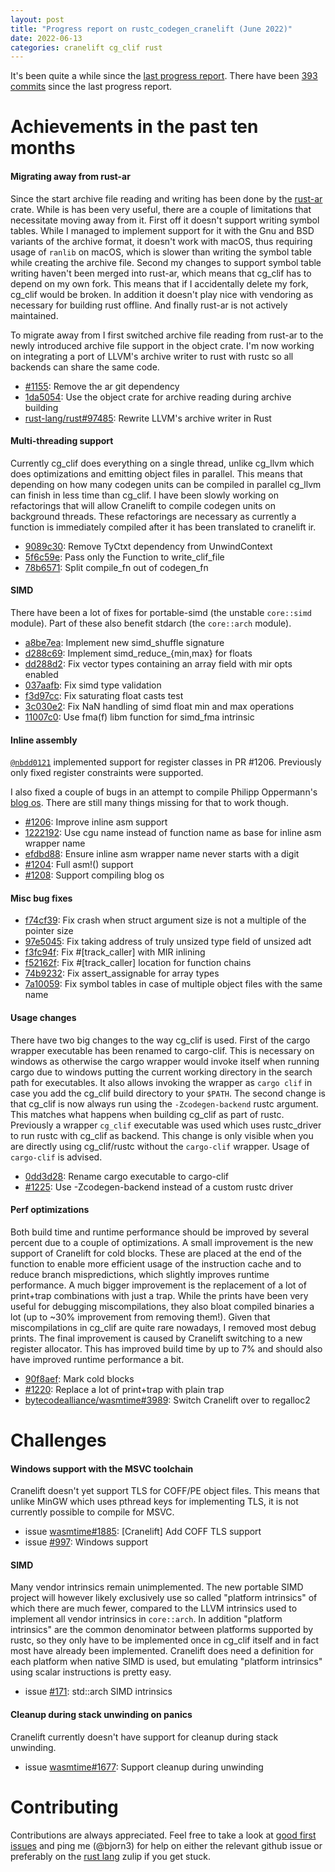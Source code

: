 ```yaml
---
layout: post
title: "Progress report on rustc_codegen_cranelift (June 2022)"
date: 2022-06-13
categories: cranelift cg_clif rust
---
```


It's been quite a while since the [last progress report](https://bjorn3.github.io/2021/08/05/progress-report-july-2021.html). There have been [393 commits](https://github.com/bjorn3/rustc_codegen_cranelift/compare/05677b6bd6c938ed760835d9b1f6514992654ae3...ec841f58d38e5763bc0ad9f405ed5fa075e3fd30) since the last progress report.

# Achievements in the past ten months

#### Migrating away from rust-ar

Since the start archive file reading and writing has been done by the [rust-ar] crate. While is has been very useful, there are a couple of limitations that necessitate moving away from it. First off it doesn't support writing symbol tables. While I managed to implement support for it with the Gnu and BSD variants of the archive format, it doesn't work with macOS, thus requiring usage of `ranlib` on macOS, which is slower than writing the symbol table while creating the archive file. Second my changes to support symbol table writing haven't been merged into rust-ar, which means that cg_clif has to depend on my own fork. This means that if I accidentally delete my fork, cg_clif would be broken. In addition it doesn't play nice with vendoring as necessary for building rust offline. And finally rust-ar is not actively maintained.

To migrate away from I first switched archive file reading from rust-ar to the newly introduced archive file support in the object crate. I'm now working on integrating a port of LLVM's archive writer to rust with rustc so all backends can share the same code.

* [#1155](https://github.com/bjorn3/rustc_codegen_cranelift/issues/1155): Remove the ar git dependency
* [1da5054](https://github.com/bjorn3/rustc_codegen_cranelift/commit/1da50543dd6d1778856e24433d186fd39327def1): Use the object crate for archive reading during archive building
* [rust-lang/rust#97485](https://github.com/rust-lang/rust/pull/97485): Rewrite LLVM's archive writer in Rust

[rust-ar]: https://github.com/mdsteele/rust-ar

#### Multi-threading support

Currently cg_clif does everything on a single thread, unlike cg_llvm which does optimizations and emitting object files in parallel. This means that depending on how many codegen units can be compiled in parallel cg_llvm can finish in less time than cg_clif. I have been slowly working on refactorings that will allow Cranelift to compile codegen units on background threads. These refactorings are necessary as currently a function is immediately compiled after it has been translated to cranelift ir.

* [9089c30](https://github.com/bjorn3/rustc_codegen_cranelift/commit/9089c305dad582cf0da4b84cad27b6fab54434b9): Remove TyCtxt dependency from UnwindContext
* [5f6c59e](https://github.com/bjorn3/rustc_codegen_cranelift/commit/5f6c59e63faf0705d4c6e1fbd7a66ffc59b9ae1f): Pass only the Function to write_clif_file
* [78b6571](https://github.com/bjorn3/rustc_codegen_cranelift/commit/78b65718bce8d7f8b2e1d1af74141cebbd78cf5f): Split compile_fn out of codegen_fn

#### SIMD

There have been a lot of fixes for portable-simd (the unstable `core::simd` module). Part of these also benefit stdarch (the `core::arch` module).

* [a8be7ea](https://github.com/bjorn3/rustc_codegen_cranelift/commit/a8be7ea503211115d7e6339942544268de99bf17): Implement new simd_shuffle signature
* [d288c69](https://github.com/bjorn3/rustc_codegen_cranelift/commit/d288c6924d15e3202f006997167be0e54d307079): Implement simd_reduce_{min,max} for floats
* [dd288d2](https://github.com/bjorn3/rustc_codegen_cranelift/commit/dd288d27de23e2f2180e71b6e9b36789ba388e6f): Fix vector types containing an array field with mir opts enabled
* [037aafb](https://github.com/bjorn3/rustc_codegen_cranelift/commit/037aafbbaf2ee41a11807a1abdec24eb23f505c2): Fix simd type validation
* [f3d97cc](https://github.com/bjorn3/rustc_codegen_cranelift/commit/f3d97cce279fd2372aafec3761791b4110d70bf5): Fix saturating float casts test
* [3c030e2](https://github.com/bjorn3/rustc_codegen_cranelift/commit/3c030e2425bb1fdb165ac87797076072ec991970): Fix NaN handling of simd float min and max operations
* [11007c0](https://github.com/bjorn3/rustc_codegen_cranelift/commit/11007c02f70130cdc70b98f0909e5c150a2751a6): Use fma(f) libm function for simd_fma intrinsic

#### Inline assembly

[`@nbdd0121`](https://github.com/nbdd0121) implemented support for register classes in PR #1206. Previously only fixed register constraints were supported.

I also fixed a couple of bugs in an attempt to compile Philipp Oppermann's [blog os]. There are still many things missing for that to work though.

* [#1206](https://github.com/bjorn3/rustc_codegen_cranelift/pull/1206): Improve inline asm support
* [1222192](https://github.com/bjorn3/rustc_codegen_cranelift/commit/122219237437ee1deee33df9806a4316194a6f76): Use cgu name instead of function name as base for inline asm wrapper name
* [efdbd88](https://github.com/bjorn3/rustc_codegen_cranelift/commit/efdbd88a741074a799563ef08c96ff92905fbc1c): Ensure inline asm wrapper name never starts with a digit
* [#1204](https://github.com/bjorn3/rustc_codegen_cranelift/issues/1204): Full asm!() support
* [#1208](https://github.com/bjorn3/rustc_codegen_cranelift/issues/1208): Support compiling blog os

[blog os]: https://os.phil-opp.com/

#### Misc bug fixes

* [f74cf39](https://github.com/bjorn3/rustc_codegen_cranelift/commit/f74cf39a7434c73424b9e5fddaf78996bd2b06c1): Fix crash when struct argument size is not a multiple of the pointer size
* [97e5045](https://github.com/bjorn3/rustc_codegen_cranelift/commit/97e504549371d7640cf011d266e3c17394fdddac): Fix taking address of truly unsized type field of unsized adt
* [f3fc94f](https://github.com/bjorn3/rustc_codegen_cranelift/commit/f3fc94f2399e8244bb78af8e0e5f462b884083ac): Fix #[track_caller] with MIR inlining
* [f52162f](https://github.com/bjorn3/rustc_codegen_cranelift/commit/f52162f75c640618637e265d005f0f5f25811af5): Fix #[track_caller] location for function chains
* [74b9232](https://github.com/bjorn3/rustc_codegen_cranelift/commit/74b9232ee8001b6204a3c357a7793a6d152bd8ca): Fix assert_assignable for array types
* [7a10059](https://github.com/bjorn3/rustc_codegen_cranelift/commit/7a10059268e456ec89aa05e4df23a2b19b4d8395): Fix symbol tables in case of multiple object files with the same name

#### Usage changes

There have two big changes to the way cg_clif is used. First of the cargo wrapper executable has been renamed to cargo-clif. This is necessary on windows as otherwise the cargo wrapper would invoke itself when running cargo due to windows putting the current working directory in the search path for executables. It also allows invoking the wrapper as `cargo clif` in case you add the cg_clif build directory to your `$PATH`. The second change is that cg_clif is now always run using the `-Zcodegen-backend` rustc argument. This matches what happens when building cg_clif as part of rustc. Previously a wrapper `cg_clif` executable was used which uses rustc_driver to run rustc with cg_clif as backend. This change is only visible when you are directly using cg_clif/rustc without the `cargo-clif` wrapper. Usage of `cargo-clif` is advised.

* [0dd3d28](https://github.com/bjorn3/rustc_codegen_cranelift/commit/0dd3d28cff91ed450e296efa4b9e7db9fb91373b): Rename cargo executable to cargo-clif
* [#1225](https://github.com/bjorn3/rustc_codegen_cranelift/pull/1225): Use -Zcodegen-backend instead of a custom rustc driver

#### Perf optimizations

Both build time and runtime performance should be improved by several percent due to a couple of optimizations. A small improvement is the new support of Cranelift for cold blocks. These are placed at the end of the function to enable more efficient usage of the instruction cache and to reduce branch mispredictions, which slightly improves runtime performance. A much bigger improvement is the replacement of a lot of print+trap combinations with just a trap. While the prints have been very useful for debugging miscompilations, they also bloat compiled binaries a lot (up to ~30% improvement from removing them!). Given that miscompilations in cg_clif are quite rare nowadays, I removed most debug prints. The final improvement is caused by Cranelift switching to a new register allocator. This has improved build time by up to 7% and should also have improved runtime performance a bit.

* [90f8aef](https://github.com/bjorn3/rustc_codegen_cranelift/commit/90f8aefe7142d23a64ae95b5ae5a292a6e0519db): Mark cold blocks
* [#1220](https://github.com/bjorn3/rustc_codegen_cranelift/pull/1220): Replace a lot of print+trap with plain trap
* [bytecodealliance/wasmtime#3989](https://github.com/bytecodealliance/wasmtime/pull/3989): Switch Cranelift over to regalloc2

# Challenges

#### Windows support with the MSVC toolchain

Cranelift doesn't yet support TLS for COFF/PE object files. This means that unlike MinGW which uses pthread keys for implementing TLS, it is not currently possible to compile for MSVC.

* issue [wasmtime#1885](https://github.com/bytecodealliance/wasmtime/issues/1885): [Cranelift] Add COFF TLS support
* issue [#997](https://github.com/bjorn3/rustc_codegen_cranelift/issues/977): Windows support

#### SIMD

Many vendor intrinsics remain unimplemented. The new portable SIMD project will however likely exclusively use so called "platform intrinsics" of which there are much fewer, compared to the LLVM intrinsics used to implement all vendor intrinsics in `core::arch`. In addition "platform intrinsics" are the common denominator between platforms supported by rustc, so they only have to be implemented once in cg_clif itself and in fact most have already been implemented. Cranelift does need a definition for each platform when native SIMD is used, but emulating "platform intrinsics" using scalar instructions is pretty easy.

* issue [#171](https://github.com/bjorn3/rustc_codegen_cranelift/issues/171): std::arch SIMD intrinsics

#### Cleanup during stack unwinding on panics

Cranelift currently doesn't have support for cleanup during stack unwinding.

* issue [wasmtime#1677](https://github.com/bytecodealliance/wasmtime/issues/1677): Support cleanup during unwinding

# Contributing

Contributions are always appreciated. Feel free to take a look at [good first issues](https://github.com/bjorn3/rustc_codegen_cranelift/issues?q=is%3Aopen+is%3Aissue+label%3A%22good+first+issue%22) and ping me (@bjorn3) for help on either the relevant github issue or preferably on the [rust lang](https://rust-lang.zulipchat.com) zulip if you get stuck.
